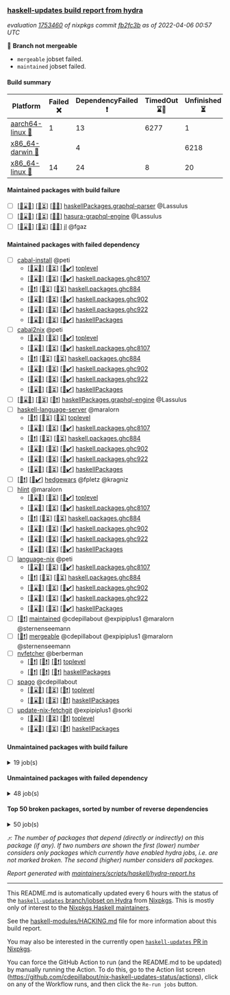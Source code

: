 ### [haskell-updates build report from hydra](https://hydra.nixos.org/jobset/nixpkgs/haskell-updates)
*evaluation [1753460](https://hydra.nixos.org/eval/1753460) of nixpkgs commit [fb2fc3b](https://github.com/NixOS/nixpkgs/commits/fb2fc3b4a4fc71d53e89c661428ca59abce1706c) as of 2022-04-06 00:57 UTC*

:red_circle: **Branch not mergeable**
  * `mergeable` jobset failed.
  * `maintained` jobset failed.

#### Build summary

 | Platform | Failed :x: | DependencyFailed :heavy_exclamation_mark: | TimedOut :hourglass::no_entry_sign: | Unfinished :hourglass_flowing_sand: | Success :heavy_check_mark: | 
 | --- | --- | --- | --- | --- | --- | 
 | [aarch64-linux :iphone:](https://hydra.nixos.org/eval/1753460?filter=.aarch64-linux) | 1 | 13 | 6277 | 1 | 10 | 
 | [x86_64-darwin :apple:](https://hydra.nixos.org/eval/1753460?filter=.x86_64-darwin) |  | 4 |  | 6218 | 5 | 
 | [x86_64-linux :penguin:](https://hydra.nixos.org/eval/1753460?filter=.x86_64-linux) | 14 | 24 | 8 | 20 | 6271 | 
#### Maintained packages with build failure
- [ ] [[:iphone::hourglass::no_entry_sign:]](https://hydra.nixos.org/build/172195772) [[:apple::hourglass_flowing_sand:]](https://hydra.nixos.org/build/172205505) [[:penguin::x:]](https://hydra.nixos.org/build/172201148) [haskellPackages.graphql-parser](https://hydra.nixos.org/eval/1753460?filter=haskellPackages.graphql-parser) @Lassulus
- [ ] [[:iphone::hourglass::no_entry_sign:]](https://hydra.nixos.org/build/172202024) [[:apple::hourglass_flowing_sand:]](https://hydra.nixos.org/build/172196887) [[:penguin::x:]](https://hydra.nixos.org/build/172192815) [hasura-graphql-engine](https://hydra.nixos.org/eval/1753460?filter=hasura-graphql-engine) @Lassulus
- [ ] [[:iphone::hourglass::no_entry_sign:]](https://hydra.nixos.org/build/172203648) [[:apple::hourglass_flowing_sand:]](https://hydra.nixos.org/build/172209706) [[:penguin::x:]](https://hydra.nixos.org/build/172210387) [jl](https://hydra.nixos.org/eval/1753460?filter=jl) @fgaz
#### Maintained packages with failed dependency
- [ ] [cabal-install](https://hydra.nixos.org/eval/1753460?filter=cabal-install) @peti
  - [[:iphone::hourglass::no_entry_sign:]](https://hydra.nixos.org/build/172207192) [[:apple::hourglass_flowing_sand:]](https://hydra.nixos.org/build/172201768) [[:penguin::heavy_check_mark:]](https://hydra.nixos.org/build/172191914) [toplevel](https://hydra.nixos.org/eval/1753460?filter=cabal-install)
  - [[:iphone::hourglass::no_entry_sign:]](https://hydra.nixos.org/build/172199527) [[:apple::hourglass_flowing_sand:]](https://hydra.nixos.org/build/172207214) [[:penguin::heavy_check_mark:]](https://hydra.nixos.org/build/172198241) [haskell.packages.ghc8107](https://hydra.nixos.org/eval/1753460?filter=haskell.packages.ghc8107.cabal-install)
  - [[:iphone::heavy_exclamation_mark:]](https://hydra.nixos.org/build/172206315) [[:apple::hourglass_flowing_sand:]](https://hydra.nixos.org/build/172208397) [[:penguin::hourglass_flowing_sand:]](https://hydra.nixos.org/build/172201460) [haskell.packages.ghc884](https://hydra.nixos.org/eval/1753460?filter=haskell.packages.ghc884.cabal-install)
  - [[:iphone::hourglass::no_entry_sign:]](https://hydra.nixos.org/build/172198669) [[:apple::hourglass_flowing_sand:]](https://hydra.nixos.org/build/172202505) [[:penguin::heavy_check_mark:]](https://hydra.nixos.org/build/172204847) [haskell.packages.ghc902](https://hydra.nixos.org/eval/1753460?filter=haskell.packages.ghc902.cabal-install)
  - [[:iphone::hourglass::no_entry_sign:]](https://hydra.nixos.org/build/172210741) [[:apple::hourglass_flowing_sand:]](https://hydra.nixos.org/build/172194776) [[:penguin::heavy_check_mark:]](https://hydra.nixos.org/build/172204041) [haskell.packages.ghc922](https://hydra.nixos.org/eval/1753460?filter=haskell.packages.ghc922.cabal-install)
  - [[:iphone::hourglass::no_entry_sign:]](https://hydra.nixos.org/build/172209385) [[:apple::hourglass_flowing_sand:]](https://hydra.nixos.org/build/172201289) [[:penguin::heavy_check_mark:]](https://hydra.nixos.org/build/172204561) [haskellPackages](https://hydra.nixos.org/eval/1753460?filter=haskellPackages.cabal-install)
- [ ] [cabal2nix](https://hydra.nixos.org/eval/1753460?filter=cabal2nix) @peti
  - [[:iphone::hourglass::no_entry_sign:]](https://hydra.nixos.org/build/172196464) [[:apple::hourglass_flowing_sand:]](https://hydra.nixos.org/build/172209784) [[:penguin::heavy_check_mark:]](https://hydra.nixos.org/build/172206760) [toplevel](https://hydra.nixos.org/eval/1753460?filter=cabal2nix)
  - [[:iphone::hourglass::no_entry_sign:]](https://hydra.nixos.org/build/172208790) [[:apple::hourglass_flowing_sand:]](https://hydra.nixos.org/build/172193536) [[:penguin::heavy_check_mark:]](https://hydra.nixos.org/build/172208370) [haskell.packages.ghc8107](https://hydra.nixos.org/eval/1753460?filter=haskell.packages.ghc8107.cabal2nix)
  - [[:iphone::heavy_exclamation_mark:]](https://hydra.nixos.org/build/172195323) [[:apple::hourglass_flowing_sand:]](https://hydra.nixos.org/build/172210599) [[:penguin::hourglass_flowing_sand:]](https://hydra.nixos.org/build/172205347) [haskell.packages.ghc884](https://hydra.nixos.org/eval/1753460?filter=haskell.packages.ghc884.cabal2nix)
  - [[:iphone::hourglass::no_entry_sign:]](https://hydra.nixos.org/build/172192256) [[:apple::hourglass_flowing_sand:]](https://hydra.nixos.org/build/172203512) [[:penguin::heavy_check_mark:]](https://hydra.nixos.org/build/172200019) [haskell.packages.ghc902](https://hydra.nixos.org/eval/1753460?filter=haskell.packages.ghc902.cabal2nix)
  - [[:iphone::hourglass::no_entry_sign:]](https://hydra.nixos.org/build/172210469) [[:apple::hourglass_flowing_sand:]](https://hydra.nixos.org/build/172199009) [[:penguin::heavy_check_mark:]](https://hydra.nixos.org/build/172208268) [haskell.packages.ghc922](https://hydra.nixos.org/eval/1753460?filter=haskell.packages.ghc922.cabal2nix)
  - [[:iphone::hourglass::no_entry_sign:]](https://hydra.nixos.org/build/172209376) [[:apple::hourglass_flowing_sand:]](https://hydra.nixos.org/build/172206351) [[:penguin::heavy_check_mark:]](https://hydra.nixos.org/build/172207995) [haskellPackages](https://hydra.nixos.org/eval/1753460?filter=haskellPackages.cabal2nix)
- [ ] [[:iphone::hourglass::no_entry_sign:]](https://hydra.nixos.org/build/172194133) [[:apple::hourglass_flowing_sand:]](https://hydra.nixos.org/build/172196047) [[:penguin::heavy_exclamation_mark:]](https://hydra.nixos.org/build/172210126) [haskellPackages.graphql-engine](https://hydra.nixos.org/eval/1753460?filter=haskellPackages.graphql-engine) @Lassulus
- [ ] [haskell-language-server](https://hydra.nixos.org/eval/1753460?filter=haskell-language-server) @maralorn
  - [[:iphone::heavy_exclamation_mark:]](https://hydra.nixos.org/build/172194040) [[:apple::hourglass_flowing_sand:]](https://hydra.nixos.org/build/172199266) [[:penguin::hourglass_flowing_sand:]](https://hydra.nixos.org/build/172198169) [toplevel](https://hydra.nixos.org/eval/1753460?filter=haskell-language-server)
  - [[:iphone::hourglass::no_entry_sign:]](https://hydra.nixos.org/build/172193988) [[:apple::hourglass_flowing_sand:]](https://hydra.nixos.org/build/172198159) [[:penguin::heavy_check_mark:]](https://hydra.nixos.org/build/172202343) [haskell.packages.ghc8107](https://hydra.nixos.org/eval/1753460?filter=haskell.packages.ghc8107.haskell-language-server)
  - [[:iphone::heavy_exclamation_mark:]](https://hydra.nixos.org/build/172200579) [[:apple::hourglass_flowing_sand:]](https://hydra.nixos.org/build/172201437) [[:penguin::hourglass_flowing_sand:]](https://hydra.nixos.org/build/172192774) [haskell.packages.ghc884](https://hydra.nixos.org/eval/1753460?filter=haskell.packages.ghc884.haskell-language-server)
  - [[:iphone::hourglass::no_entry_sign:]](https://hydra.nixos.org/build/172206617) [[:apple::hourglass_flowing_sand:]](https://hydra.nixos.org/build/172199662) [[:penguin::heavy_check_mark:]](https://hydra.nixos.org/build/172207742) [haskell.packages.ghc902](https://hydra.nixos.org/eval/1753460?filter=haskell.packages.ghc902.haskell-language-server)
  - [[:iphone::hourglass::no_entry_sign:]](https://hydra.nixos.org/build/172202544) [[:apple::hourglass_flowing_sand:]](https://hydra.nixos.org/build/172196637) [[:penguin::heavy_check_mark:]](https://hydra.nixos.org/build/172196382) [haskell.packages.ghc922](https://hydra.nixos.org/eval/1753460?filter=haskell.packages.ghc922.haskell-language-server)
  - [[:iphone::hourglass::no_entry_sign:]](https://hydra.nixos.org/build/172194512) [[:apple::hourglass_flowing_sand:]](https://hydra.nixos.org/build/172202593) [[:penguin::heavy_check_mark:]](https://hydra.nixos.org/build/172200575) [haskellPackages](https://hydra.nixos.org/eval/1753460?filter=haskellPackages.haskell-language-server)
- [ ] [[:iphone::heavy_exclamation_mark:]](https://hydra.nixos.org/build/172193277) [[:penguin::heavy_check_mark:]](https://hydra.nixos.org/build/172192102) [hedgewars](https://hydra.nixos.org/eval/1753460?filter=hedgewars) @fpletz @kragniz
- [ ] [hlint](https://hydra.nixos.org/eval/1753460?filter=hlint) @maralorn
  - [[:iphone::hourglass::no_entry_sign:]](https://hydra.nixos.org/build/172195921) [[:apple::hourglass_flowing_sand:]](https://hydra.nixos.org/build/172199979) [[:penguin::heavy_check_mark:]](https://hydra.nixos.org/build/172203019) [toplevel](https://hydra.nixos.org/eval/1753460?filter=hlint)
  - [[:iphone::hourglass::no_entry_sign:]](https://hydra.nixos.org/build/172203678) [[:apple::hourglass_flowing_sand:]](https://hydra.nixos.org/build/172198513) [[:penguin::heavy_check_mark:]](https://hydra.nixos.org/build/172207023) [haskell.packages.ghc8107](https://hydra.nixos.org/eval/1753460?filter=haskell.packages.ghc8107.hlint)
  - [[:iphone::heavy_exclamation_mark:]](https://hydra.nixos.org/build/172195500) [[:apple::hourglass_flowing_sand:]](https://hydra.nixos.org/build/172206369) [[:penguin::hourglass_flowing_sand:]](https://hydra.nixos.org/build/172192555) [haskell.packages.ghc884](https://hydra.nixos.org/eval/1753460?filter=haskell.packages.ghc884.hlint)
  - [[:iphone::hourglass::no_entry_sign:]](https://hydra.nixos.org/build/172199832) [[:apple::hourglass_flowing_sand:]](https://hydra.nixos.org/build/172193612) [[:penguin::heavy_check_mark:]](https://hydra.nixos.org/build/172209171) [haskell.packages.ghc902](https://hydra.nixos.org/eval/1753460?filter=haskell.packages.ghc902.hlint)
  - [[:iphone::hourglass::no_entry_sign:]](https://hydra.nixos.org/build/172206571) [[:apple::hourglass_flowing_sand:]](https://hydra.nixos.org/build/172204722) [[:penguin::heavy_check_mark:]](https://hydra.nixos.org/build/172191785) [haskell.packages.ghc922](https://hydra.nixos.org/eval/1753460?filter=haskell.packages.ghc922.hlint)
  - [[:iphone::hourglass::no_entry_sign:]](https://hydra.nixos.org/build/172201640) [[:apple::hourglass_flowing_sand:]](https://hydra.nixos.org/build/172201652) [[:penguin::heavy_check_mark:]](https://hydra.nixos.org/build/172202313) [haskellPackages](https://hydra.nixos.org/eval/1753460?filter=haskellPackages.hlint)
- [ ] [language-nix](https://hydra.nixos.org/eval/1753460?filter=language-nix) @peti
  - [[:iphone::hourglass::no_entry_sign:]](https://hydra.nixos.org/build/172209066) [[:apple::hourglass_flowing_sand:]](https://hydra.nixos.org/build/172200626) [[:penguin::heavy_check_mark:]](https://hydra.nixos.org/build/172207232) [haskell.packages.ghc8107](https://hydra.nixos.org/eval/1753460?filter=haskell.packages.ghc8107.language-nix)
  - [[:iphone::heavy_exclamation_mark:]](https://hydra.nixos.org/build/172209013) [[:apple::hourglass_flowing_sand:]](https://hydra.nixos.org/build/172197257) [[:penguin::hourglass_flowing_sand:]](https://hydra.nixos.org/build/172201360) [haskell.packages.ghc884](https://hydra.nixos.org/eval/1753460?filter=haskell.packages.ghc884.language-nix)
  - [[:iphone::hourglass::no_entry_sign:]](https://hydra.nixos.org/build/172196969) [[:apple::hourglass_flowing_sand:]](https://hydra.nixos.org/build/172207985) [[:penguin::heavy_check_mark:]](https://hydra.nixos.org/build/172201693) [haskell.packages.ghc902](https://hydra.nixos.org/eval/1753460?filter=haskell.packages.ghc902.language-nix)
  - [[:iphone::hourglass::no_entry_sign:]](https://hydra.nixos.org/build/172204619) [[:apple::hourglass_flowing_sand:]](https://hydra.nixos.org/build/172191740) [[:penguin::heavy_check_mark:]](https://hydra.nixos.org/build/172196568) [haskell.packages.ghc922](https://hydra.nixos.org/eval/1753460?filter=haskell.packages.ghc922.language-nix)
  - [[:iphone::hourglass::no_entry_sign:]](https://hydra.nixos.org/build/172193869) [[:apple::hourglass_flowing_sand:]](https://hydra.nixos.org/build/172191666) [[:penguin::heavy_check_mark:]](https://hydra.nixos.org/build/172200158) [haskellPackages](https://hydra.nixos.org/eval/1753460?filter=haskellPackages.language-nix)
- [ ] [[:penguin::heavy_exclamation_mark:]](https://hydra.nixos.org/build/172209024) [maintained](https://hydra.nixos.org/eval/1753460?filter=maintained) @cdepillabout @expipiplus1 @maralorn @sternenseemann
- [ ] [[:penguin::heavy_exclamation_mark:]](https://hydra.nixos.org/build/172194769) [mergeable](https://hydra.nixos.org/eval/1753460?filter=mergeable) @cdepillabout @expipiplus1 @maralorn @sternenseemann
- [ ] [nvfetcher](https://hydra.nixos.org/eval/1753460?filter=nvfetcher) @berberman
  - [[:iphone::heavy_exclamation_mark:]](https://hydra.nixos.org/build/172192405) [[:apple::heavy_exclamation_mark:]](https://hydra.nixos.org/build/172202860) [[:penguin::heavy_exclamation_mark:]](https://hydra.nixos.org/build/172204701) [toplevel](https://hydra.nixos.org/eval/1753460?filter=nvfetcher)
  - [[:iphone::heavy_exclamation_mark:]](https://hydra.nixos.org/build/172205600) [[:apple::heavy_exclamation_mark:]](https://hydra.nixos.org/build/172199711) [[:penguin::heavy_exclamation_mark:]](https://hydra.nixos.org/build/172192321) [haskellPackages](https://hydra.nixos.org/eval/1753460?filter=haskellPackages.nvfetcher)
- [ ] [spago](https://hydra.nixos.org/eval/1753460?filter=spago) @cdepillabout
  - [[:iphone::hourglass::no_entry_sign:]](https://hydra.nixos.org/build/172193778) [[:apple::hourglass_flowing_sand:]](https://hydra.nixos.org/build/172207013) [[:penguin::heavy_exclamation_mark:]](https://hydra.nixos.org/build/172210141) [toplevel](https://hydra.nixos.org/eval/1753460?filter=spago)
  - [[:iphone::hourglass::no_entry_sign:]](https://hydra.nixos.org/build/172209414) [[:apple::hourglass_flowing_sand:]](https://hydra.nixos.org/build/172200034) [[:penguin::heavy_exclamation_mark:]](https://hydra.nixos.org/build/172203438) [haskellPackages](https://hydra.nixos.org/eval/1753460?filter=haskellPackages.spago)
- [ ] [update-nix-fetchgit](https://hydra.nixos.org/eval/1753460?filter=update-nix-fetchgit) @expipiplus1 @sorki
  - [[:iphone::hourglass::no_entry_sign:]](https://hydra.nixos.org/build/172202600) [[:apple::hourglass_flowing_sand:]](https://hydra.nixos.org/build/172192084) [[:penguin::heavy_exclamation_mark:]](https://hydra.nixos.org/build/172194024) [toplevel](https://hydra.nixos.org/eval/1753460?filter=update-nix-fetchgit)
  - [[:iphone::hourglass::no_entry_sign:]](https://hydra.nixos.org/build/172206433) [[:apple::hourglass_flowing_sand:]](https://hydra.nixos.org/build/172204483) [[:penguin::heavy_exclamation_mark:]](https://hydra.nixos.org/build/172202522) [haskellPackages](https://hydra.nixos.org/eval/1753460?filter=haskellPackages.update-nix-fetchgit)
#### Unmaintained packages with build failure
<details><summary>19 job(s) </summary>

- [ ] [QuickCheck](https://hydra.nixos.org/eval/1753460?filter=QuickCheck)  :arrow_heading_up: 1236 | 4755
  - [[:iphone::hourglass::no_entry_sign:]](https://hydra.nixos.org/build/172199859) [[:apple::hourglass_flowing_sand:]](https://hydra.nixos.org/build/172196704) [[:penguin::heavy_check_mark:]](https://hydra.nixos.org/build/172203733) [haskellPackages](https://hydra.nixos.org/eval/1753460?filter=haskellPackages.QuickCheck)
  -   [[:penguin::x:]](https://hydra.nixos.org/build/172193114) [pkgsStatic.haskell.packages.integer-simple.ghc8107](https://hydra.nixos.org/eval/1753460?filter=pkgsStatic.haskell.packages.integer-simple.ghc8107.QuickCheck)
  -   [[:penguin::heavy_check_mark:]](https://hydra.nixos.org/build/172202231) [pkgsStatic.haskell.packages.native-bignum.ghc902](https://hydra.nixos.org/eval/1753460?filter=pkgsStatic.haskell.packages.native-bignum.ghc902.QuickCheck)
- [ ] [ghc-api-compat](https://hydra.nixos.org/eval/1753460?filter=ghc-api-compat)  :arrow_heading_up: 25 | 26
  - [[:iphone::hourglass::no_entry_sign:]](https://hydra.nixos.org/build/172196095) [[:apple::hourglass_flowing_sand:]](https://hydra.nixos.org/build/172203768) [[:penguin::heavy_check_mark:]](https://hydra.nixos.org/build/172196054) [haskell.packages.ghc8107](https://hydra.nixos.org/eval/1753460?filter=haskell.packages.ghc8107.ghc-api-compat)
  - [[:iphone::x:]](https://hydra.nixos.org/build/172194880) [[:apple::hourglass_flowing_sand:]](https://hydra.nixos.org/build/172193900) [[:penguin::hourglass_flowing_sand:]](https://hydra.nixos.org/build/172194556) [haskell.packages.ghc884](https://hydra.nixos.org/eval/1753460?filter=haskell.packages.ghc884.ghc-api-compat)
  - [[:iphone::hourglass::no_entry_sign:]](https://hydra.nixos.org/build/172206707) [[:apple::hourglass_flowing_sand:]](https://hydra.nixos.org/build/172201111) [[:penguin::heavy_check_mark:]](https://hydra.nixos.org/build/172201721) [haskell.packages.ghc902](https://hydra.nixos.org/eval/1753460?filter=haskell.packages.ghc902.ghc-api-compat)
  - [[:iphone::hourglass::no_entry_sign:]](https://hydra.nixos.org/build/172202417) [[:apple::hourglass_flowing_sand:]](https://hydra.nixos.org/build/172204946) [[:penguin::heavy_check_mark:]](https://hydra.nixos.org/build/172207386) [haskellPackages](https://hydra.nixos.org/eval/1753460?filter=haskellPackages.ghc-api-compat)
- [ ] [[:iphone::hourglass::no_entry_sign:]](https://hydra.nixos.org/build/172198321) [[:apple::hourglass_flowing_sand:]](https://hydra.nixos.org/build/172195157) [[:penguin::x:]](https://hydra.nixos.org/build/172202034) [haskellPackages.cryptostore](https://hydra.nixos.org/eval/1753460?filter=haskellPackages.cryptostore)  :arrow_heading_up: 4 | 31
- [ ] [[:iphone::hourglass::no_entry_sign:]](https://hydra.nixos.org/build/172202329) [[:apple::hourglass_flowing_sand:]](https://hydra.nixos.org/build/172206837) [[:penguin::x:]](https://hydra.nixos.org/build/172195207) [haskellPackages.bower-json](https://hydra.nixos.org/eval/1753460?filter=haskellPackages.bower-json)  :arrow_heading_up: 1 | 10
- [ ] [[:iphone::hourglass::no_entry_sign:]](https://hydra.nixos.org/build/172201557) [[:apple::hourglass_flowing_sand:]](https://hydra.nixos.org/build/172197617) [[:penguin::x:]](https://hydra.nixos.org/build/172199932) [haskellPackages.kazura-queue](https://hydra.nixos.org/eval/1753460?filter=haskellPackages.kazura-queue)  :arrow_heading_up: 1 | 1
- [ ] [[:iphone::hourglass::no_entry_sign:]](https://hydra.nixos.org/build/172191977) [[:apple::hourglass_flowing_sand:]](https://hydra.nixos.org/build/172200217) [[:penguin::x:]](https://hydra.nixos.org/build/172203277) [haskellPackages.simple-vec3](https://hydra.nixos.org/eval/1753460?filter=haskellPackages.simple-vec3)  :arrow_heading_up: 0 | 1
- [ ] [[:iphone::hourglass::no_entry_sign:]](https://hydra.nixos.org/build/172198476) [[:apple::hourglass_flowing_sand:]](https://hydra.nixos.org/build/172200156) [[:penguin::x:]](https://hydra.nixos.org/build/172200567) [haskellPackages.fast-tags](https://hydra.nixos.org/eval/1753460?filter=haskellPackages.fast-tags) 
- [ ] [[:iphone::hourglass::no_entry_sign:]](https://hydra.nixos.org/build/172200339) [[:apple::hourglass_flowing_sand:]](https://hydra.nixos.org/build/172201875) [[:penguin::x:]](https://hydra.nixos.org/build/172206065) [haskellPackages.hyper-haskell-server](https://hydra.nixos.org/eval/1753460?filter=haskellPackages.hyper-haskell-server) 
- [ ] [[:iphone::hourglass::no_entry_sign:]](https://hydra.nixos.org/build/172200483) [[:apple::hourglass_flowing_sand:]](https://hydra.nixos.org/build/172205997) [[:penguin::x:]](https://hydra.nixos.org/build/172209507) [haskellPackages.powerqueue-levelmem](https://hydra.nixos.org/eval/1753460?filter=haskellPackages.powerqueue-levelmem) 
- [ ] [[:iphone::hourglass::no_entry_sign:]](https://hydra.nixos.org/build/172203084) [[:apple::hourglass_flowing_sand:]](https://hydra.nixos.org/build/172207047) [[:penguin::x:]](https://hydra.nixos.org/build/172196854) [haskellPackages.procex](https://hydra.nixos.org/eval/1753460?filter=haskellPackages.procex) 
- [ ] [[:iphone::hourglass::no_entry_sign:]](https://hydra.nixos.org/build/172200800) [[:apple::hourglass_flowing_sand:]](https://hydra.nixos.org/build/172206819) [[:penguin::x:]](https://hydra.nixos.org/build/172201774) [haskellPackages.socketson](https://hydra.nixos.org/eval/1753460?filter=haskellPackages.socketson) 
- [ ] [[:iphone::hourglass::no_entry_sign:]](https://hydra.nixos.org/build/172196733) [[:apple::hourglass_flowing_sand:]](https://hydra.nixos.org/build/172209461) [[:penguin::x:]](https://hydra.nixos.org/build/172210018) [haskellPackages.tripLL](https://hydra.nixos.org/eval/1753460?filter=haskellPackages.tripLL) 
</details>

#### Unmaintained packages with failed dependency
<details><summary>48 job(s) </summary>

- [ ] [ghc-lib-parser-ex](https://hydra.nixos.org/eval/1753460?filter=ghc-lib-parser-ex)  :arrow_heading_up: 21 | 35
  - [[:iphone::hourglass::no_entry_sign:]](https://hydra.nixos.org/build/172208499) [[:apple::hourglass_flowing_sand:]](https://hydra.nixos.org/build/172210483) [[:penguin::heavy_check_mark:]](https://hydra.nixos.org/build/172194443) [haskell.packages.ghc8107](https://hydra.nixos.org/eval/1753460?filter=haskell.packages.ghc8107.ghc-lib-parser-ex)
  - [[:iphone::heavy_exclamation_mark:]](https://hydra.nixos.org/build/172205112) [[:apple::hourglass_flowing_sand:]](https://hydra.nixos.org/build/172198604) [[:penguin::hourglass_flowing_sand:]](https://hydra.nixos.org/build/172193914) [haskell.packages.ghc884](https://hydra.nixos.org/eval/1753460?filter=haskell.packages.ghc884.ghc-lib-parser-ex)
  - [[:iphone::hourglass::no_entry_sign:]](https://hydra.nixos.org/build/172194695) [[:apple::hourglass_flowing_sand:]](https://hydra.nixos.org/build/172204026) [[:penguin::heavy_check_mark:]](https://hydra.nixos.org/build/172201230) [haskell.packages.ghc902](https://hydra.nixos.org/eval/1753460?filter=haskell.packages.ghc902.ghc-lib-parser-ex)
  - [[:iphone::hourglass::no_entry_sign:]](https://hydra.nixos.org/build/172209894) [[:apple::hourglass_flowing_sand:]](https://hydra.nixos.org/build/172207682) [[:penguin::heavy_check_mark:]](https://hydra.nixos.org/build/172200006) [haskellPackages](https://hydra.nixos.org/eval/1753460?filter=haskellPackages.ghc-lib-parser-ex)
- [ ] [ghc-lib-parser](https://hydra.nixos.org/eval/1753460?filter=ghc-lib-parser)  :arrow_heading_up: 9 | 26
  - [[:iphone::hourglass::no_entry_sign:]](https://hydra.nixos.org/build/172199976) [[:apple::hourglass_flowing_sand:]](https://hydra.nixos.org/build/172208336) [[:penguin::heavy_check_mark:]](https://hydra.nixos.org/build/172203493) [haskell.packages.ghc8107](https://hydra.nixos.org/eval/1753460?filter=haskell.packages.ghc8107.ghc-lib-parser)
  - [[:iphone::heavy_exclamation_mark:]](https://hydra.nixos.org/build/172205983) [[:apple::hourglass_flowing_sand:]](https://hydra.nixos.org/build/172193232) [[:penguin::hourglass_flowing_sand:]](https://hydra.nixos.org/build/172210475) [haskell.packages.ghc884](https://hydra.nixos.org/eval/1753460?filter=haskell.packages.ghc884.ghc-lib-parser)
  - [[:iphone::hourglass::no_entry_sign:]](https://hydra.nixos.org/build/172197163) [[:apple::hourglass_flowing_sand:]](https://hydra.nixos.org/build/172199688) [[:penguin::heavy_check_mark:]](https://hydra.nixos.org/build/172202256) [haskell.packages.ghc902](https://hydra.nixos.org/eval/1753460?filter=haskell.packages.ghc902.ghc-lib-parser)
  - [[:iphone::hourglass::no_entry_sign:]](https://hydra.nixos.org/build/172206023) [[:apple::hourglass_flowing_sand:]](https://hydra.nixos.org/build/172198112) [[:penguin::heavy_check_mark:]](https://hydra.nixos.org/build/172203023) [haskellPackages](https://hydra.nixos.org/eval/1753460?filter=haskellPackages.ghc-lib-parser)
- [ ] [[:iphone::hourglass::no_entry_sign:]](https://hydra.nixos.org/build/172203138) [[:apple::hourglass_flowing_sand:]](https://hydra.nixos.org/build/172208465) [[:penguin::heavy_exclamation_mark:]](https://hydra.nixos.org/build/172200980) [haskellPackages.jwt](https://hydra.nixos.org/eval/1753460?filter=haskellPackages.jwt)  :arrow_heading_up: 3 | 28
- [ ] [hoogle](https://hydra.nixos.org/eval/1753460?filter=hoogle)  :arrow_heading_up: 1 | 2
  - [[:iphone::hourglass::no_entry_sign:]](https://hydra.nixos.org/build/172207545) [[:apple::hourglass_flowing_sand:]](https://hydra.nixos.org/build/172209279) [[:penguin::heavy_check_mark:]](https://hydra.nixos.org/build/172206423) [haskell.packages.ghc8107](https://hydra.nixos.org/eval/1753460?filter=haskell.packages.ghc8107.hoogle)
  - [[:iphone::heavy_exclamation_mark:]](https://hydra.nixos.org/build/172192224) [[:apple::hourglass_flowing_sand:]](https://hydra.nixos.org/build/172204418) [[:penguin::hourglass_flowing_sand:]](https://hydra.nixos.org/build/172202398) [haskell.packages.ghc884](https://hydra.nixos.org/eval/1753460?filter=haskell.packages.ghc884.hoogle)
  - [[:iphone::hourglass::no_entry_sign:]](https://hydra.nixos.org/build/172205026) [[:apple::hourglass_flowing_sand:]](https://hydra.nixos.org/build/172204815) [[:penguin::heavy_check_mark:]](https://hydra.nixos.org/build/172210036) [haskell.packages.ghc902](https://hydra.nixos.org/eval/1753460?filter=haskell.packages.ghc902.hoogle)
  - [[:iphone::hourglass::no_entry_sign:]](https://hydra.nixos.org/build/172202995) [[:apple::hourglass_flowing_sand:]](https://hydra.nixos.org/build/172197271) [[:penguin::heavy_check_mark:]](https://hydra.nixos.org/build/172205745) [haskell.packages.ghc922](https://hydra.nixos.org/eval/1753460?filter=haskell.packages.ghc922.hoogle)
  - [[:iphone::hourglass::no_entry_sign:]](https://hydra.nixos.org/build/172195689) [[:apple::hourglass_flowing_sand:]](https://hydra.nixos.org/build/172205132) [[:penguin::heavy_check_mark:]](https://hydra.nixos.org/build/172193384) [haskellPackages](https://hydra.nixos.org/eval/1753460?filter=haskellPackages.hoogle)
- [ ] [[:iphone::hourglass::no_entry_sign:]](https://hydra.nixos.org/build/172205345) [[:apple::hourglass_flowing_sand:]](https://hydra.nixos.org/build/172194031) [[:penguin::heavy_exclamation_mark:]](https://hydra.nixos.org/build/172203195) [haskellPackages.github-rest](https://hydra.nixos.org/eval/1753460?filter=haskellPackages.github-rest)  :arrow_heading_up: 1 | 1
- [ ] [[:iphone::hourglass::no_entry_sign:]](https://hydra.nixos.org/build/172205215) [[:penguin::heavy_exclamation_mark:]](https://hydra.nixos.org/build/172202989) [haskellPackages.hbro](https://hydra.nixos.org/eval/1753460?filter=haskellPackages.hbro)  :arrow_heading_up: 1 | 1
- [ ] [[:iphone::hourglass::no_entry_sign:]](https://hydra.nixos.org/build/172196010) [[:apple::heavy_exclamation_mark:]](https://hydra.nixos.org/build/172191801) [[:penguin::heavy_check_mark:]](https://hydra.nixos.org/build/172208523) [haskellPackages.libvirt-hs](https://hydra.nixos.org/eval/1753460?filter=haskellPackages.libvirt-hs)  :arrow_heading_up: 0 | 1
- [ ] [[:iphone::hourglass::no_entry_sign:]](https://hydra.nixos.org/build/172192488) [[:apple::heavy_exclamation_mark:]](https://hydra.nixos.org/build/172202065) [[:penguin::heavy_check_mark:]](https://hydra.nixos.org/build/172201950) [haskellPackages.qtah-cpp-qt5](https://hydra.nixos.org/eval/1753460?filter=haskellPackages.qtah-cpp-qt5)  :arrow_heading_up: 0 | 1
- [ ] [[:iphone::hourglass::no_entry_sign:]](https://hydra.nixos.org/build/172192504) [[:apple::hourglass_flowing_sand:]](https://hydra.nixos.org/build/172205423) [[:penguin::heavy_exclamation_mark:]](https://hydra.nixos.org/build/172196108) [haskellPackages.GuiHaskell](https://hydra.nixos.org/eval/1753460?filter=haskellPackages.GuiHaskell) 
- [ ] [[:iphone::heavy_exclamation_mark:]](https://hydra.nixos.org/build/172207026) [[:penguin::heavy_exclamation_mark:]](https://hydra.nixos.org/build/172195701) [haskellPackages.HDRUtils](https://hydra.nixos.org/eval/1753460?filter=haskellPackages.HDRUtils) 
- [ ] [[:iphone::hourglass::no_entry_sign:]](https://hydra.nixos.org/build/172198463) [[:apple::hourglass_flowing_sand:]](https://hydra.nixos.org/build/172192974) [[:penguin::heavy_exclamation_mark:]](https://hydra.nixos.org/build/172199175) [haskellPackages.HPlot](https://hydra.nixos.org/eval/1753460?filter=haskellPackages.HPlot) 
- [ ] [[:iphone::hourglass::no_entry_sign:]](https://hydra.nixos.org/build/172194796) [[:apple::hourglass_flowing_sand:]](https://hydra.nixos.org/build/172194934) [[:penguin::heavy_exclamation_mark:]](https://hydra.nixos.org/build/172194081) [haskellPackages.bluetile](https://hydra.nixos.org/eval/1753460?filter=haskellPackages.bluetile) 
- [ ] [cabal2nix-unstable](https://hydra.nixos.org/eval/1753460?filter=cabal2nix-unstable) 
  - [[:iphone::hourglass::no_entry_sign:]](https://hydra.nixos.org/build/172197416) [[:apple::hourglass_flowing_sand:]](https://hydra.nixos.org/build/172204388) [[:penguin::heavy_check_mark:]](https://hydra.nixos.org/build/172206616) [haskell.packages.ghc8107](https://hydra.nixos.org/eval/1753460?filter=haskell.packages.ghc8107.cabal2nix-unstable)
  - [[:iphone::heavy_exclamation_mark:]](https://hydra.nixos.org/build/172204377) [[:apple::hourglass_flowing_sand:]](https://hydra.nixos.org/build/172200284) [[:penguin::hourglass_flowing_sand:]](https://hydra.nixos.org/build/172194954) [haskell.packages.ghc884](https://hydra.nixos.org/eval/1753460?filter=haskell.packages.ghc884.cabal2nix-unstable)
  - [[:iphone::hourglass::no_entry_sign:]](https://hydra.nixos.org/build/172191867) [[:apple::hourglass_flowing_sand:]](https://hydra.nixos.org/build/172193255) [[:penguin::heavy_check_mark:]](https://hydra.nixos.org/build/172202229) [haskell.packages.ghc902](https://hydra.nixos.org/eval/1753460?filter=haskell.packages.ghc902.cabal2nix-unstable)
  - [[:iphone::hourglass::no_entry_sign:]](https://hydra.nixos.org/build/172198361) [[:apple::hourglass_flowing_sand:]](https://hydra.nixos.org/build/172194401) [[:penguin::heavy_check_mark:]](https://hydra.nixos.org/build/172193411) [haskell.packages.ghc922](https://hydra.nixos.org/eval/1753460?filter=haskell.packages.ghc922.cabal2nix-unstable)
  - [[:iphone::hourglass::no_entry_sign:]](https://hydra.nixos.org/build/172210161) [[:apple::hourglass_flowing_sand:]](https://hydra.nixos.org/build/172197272) [[:penguin::heavy_check_mark:]](https://hydra.nixos.org/build/172202792) [haskellPackages](https://hydra.nixos.org/eval/1753460?filter=haskellPackages.cabal2nix-unstable)
- [ ] [ghc-lib](https://hydra.nixos.org/eval/1753460?filter=ghc-lib) 
  - [[:iphone::hourglass::no_entry_sign:]](https://hydra.nixos.org/build/172206286) [[:apple::hourglass_flowing_sand:]](https://hydra.nixos.org/build/172192561) [[:penguin::heavy_check_mark:]](https://hydra.nixos.org/build/172199022) [haskell.packages.ghc8107](https://hydra.nixos.org/eval/1753460?filter=haskell.packages.ghc8107.ghc-lib)
  - [[:iphone::heavy_exclamation_mark:]](https://hydra.nixos.org/build/172199439) [[:apple::hourglass_flowing_sand:]](https://hydra.nixos.org/build/172195476) [[:penguin::hourglass_flowing_sand:]](https://hydra.nixos.org/build/172197352) [haskell.packages.ghc884](https://hydra.nixos.org/eval/1753460?filter=haskell.packages.ghc884.ghc-lib)
  - [[:iphone::hourglass::no_entry_sign:]](https://hydra.nixos.org/build/172196806) [[:apple::hourglass_flowing_sand:]](https://hydra.nixos.org/build/172210782) [[:penguin::heavy_check_mark:]](https://hydra.nixos.org/build/172208214) [haskell.packages.ghc902](https://hydra.nixos.org/eval/1753460?filter=haskell.packages.ghc902.ghc-lib)
  - [[:iphone::hourglass::no_entry_sign:]](https://hydra.nixos.org/build/172204015) [[:apple::hourglass_flowing_sand:]](https://hydra.nixos.org/build/172195195) [[:penguin::heavy_check_mark:]](https://hydra.nixos.org/build/172205483) [haskellPackages](https://hydra.nixos.org/eval/1753460?filter=haskellPackages.ghc-lib)
- [ ] [[:iphone::hourglass::no_entry_sign:]](https://hydra.nixos.org/build/172198464) [[:apple::hourglass_flowing_sand:]](https://hydra.nixos.org/build/172194064) [[:penguin::heavy_exclamation_mark:]](https://hydra.nixos.org/build/172200311) [haskellPackages.gladexml-accessor](https://hydra.nixos.org/eval/1753460?filter=haskellPackages.gladexml-accessor) 
- [ ] [[:iphone::hourglass::no_entry_sign:]](https://hydra.nixos.org/build/172196549) [[:apple::hourglass_flowing_sand:]](https://hydra.nixos.org/build/172205473) [[:penguin::heavy_exclamation_mark:]](https://hydra.nixos.org/build/172208219) [haskellPackages.gmail-simple](https://hydra.nixos.org/eval/1753460?filter=haskellPackages.gmail-simple) 
- [ ] [[:iphone::hourglass::no_entry_sign:]](https://hydra.nixos.org/build/172203272) [[:apple::hourglass_flowing_sand:]](https://hydra.nixos.org/build/172206158) [[:penguin::heavy_exclamation_mark:]](https://hydra.nixos.org/build/172202255) [haskellPackages.gtk2hs-cast-glade](https://hydra.nixos.org/eval/1753460?filter=haskellPackages.gtk2hs-cast-glade) 
- [ ] [[:iphone::hourglass::no_entry_sign:]](https://hydra.nixos.org/build/172197334) [[:penguin::heavy_exclamation_mark:]](https://hydra.nixos.org/build/172192549) [haskellPackages.hbro-contrib](https://hydra.nixos.org/eval/1753460?filter=haskellPackages.hbro-contrib) 
- [ ] [[:iphone::hourglass::no_entry_sign:]](https://hydra.nixos.org/build/172192270) [[:apple::hourglass_flowing_sand:]](https://hydra.nixos.org/build/172195336) [[:penguin::heavy_exclamation_mark:]](https://hydra.nixos.org/build/172202137) [haskellPackages.hriemann](https://hydra.nixos.org/eval/1753460?filter=haskellPackages.hriemann) 
- [ ] [[:iphone::hourglass::no_entry_sign:]](https://hydra.nixos.org/build/172202796) [[:apple::hourglass_flowing_sand:]](https://hydra.nixos.org/build/172204498) [[:penguin::heavy_exclamation_mark:]](https://hydra.nixos.org/build/172204174) [haskellPackages.hstzaar](https://hydra.nixos.org/eval/1753460?filter=haskellPackages.hstzaar) 
- [ ] [[:penguin::heavy_exclamation_mark:]](https://hydra.nixos.org/build/172202900) [hyper-haskell-server-with-packages](https://hydra.nixos.org/eval/1753460?filter=hyper-haskell-server-with-packages) 
- [ ] [[:iphone::hourglass::no_entry_sign:]](https://hydra.nixos.org/build/172208621) [[:apple::hourglass_flowing_sand:]](https://hydra.nixos.org/build/172193926) [[:penguin::heavy_exclamation_mark:]](https://hydra.nixos.org/build/172195464) [haskellPackages.minesweeper](https://hydra.nixos.org/eval/1753460?filter=haskellPackages.minesweeper) 
- [ ] [[:iphone::hourglass::no_entry_sign:]](https://hydra.nixos.org/build/172191726) [[:apple::hourglass_flowing_sand:]](https://hydra.nixos.org/build/172193797) [[:penguin::heavy_exclamation_mark:]](https://hydra.nixos.org/build/172195946) [haskellPackages.nymphaea](https://hydra.nixos.org/eval/1753460?filter=haskellPackages.nymphaea) 
- [ ] [[:iphone::hourglass::no_entry_sign:]](https://hydra.nixos.org/build/172196928) [[:apple::hourglass_flowing_sand:]](https://hydra.nixos.org/build/172210596) [[:penguin::heavy_exclamation_mark:]](https://hydra.nixos.org/build/172210696) [haskellPackages.proplang](https://hydra.nixos.org/eval/1753460?filter=haskellPackages.proplang) 
- [ ] [[:iphone::hourglass::no_entry_sign:]](https://hydra.nixos.org/build/172201787) [[:apple::hourglass_flowing_sand:]](https://hydra.nixos.org/build/172206432) [[:penguin::heavy_exclamation_mark:]](https://hydra.nixos.org/build/172208392) [haskellPackages.showdown](https://hydra.nixos.org/eval/1753460?filter=haskellPackages.showdown) 
- [ ] [[:iphone::hourglass::no_entry_sign:]](https://hydra.nixos.org/build/172198368) [[:apple::heavy_exclamation_mark:]](https://hydra.nixos.org/build/172195657) [[:penguin::heavy_check_mark:]](https://hydra.nixos.org/build/172199622) [haskellPackages.zbar](https://hydra.nixos.org/eval/1753460?filter=haskellPackages.zbar) 
</details>

#### Top 50 broken packages, sorted by number of reverse dependencies
<details><summary>50 job(s) </summary>

[amazonka-core](https://packdeps.haskellers.com/reverse/amazonka-core) :arrow_heading_up: 186  
[gogol-core](https://packdeps.haskellers.com/reverse/gogol-core) :arrow_heading_up: 184  
[haskell98](https://packdeps.haskellers.com/reverse/haskell98) :arrow_heading_up: 153  
[enumerator](https://packdeps.haskellers.com/reverse/enumerator) :arrow_heading_up: 56  
[derive](https://packdeps.haskellers.com/reverse/derive) :arrow_heading_up: 48  
[amazonka](https://packdeps.haskellers.com/reverse/amazonka) :arrow_heading_up: 44  
[accelerate](https://packdeps.haskellers.com/reverse/accelerate) :arrow_heading_up: 42  
[parseargs](https://packdeps.haskellers.com/reverse/parseargs) :arrow_heading_up: 42  
[syb-with-class](https://packdeps.haskellers.com/reverse/syb-with-class) :arrow_heading_up: 42  
[MonadCatchIO-transformers](https://packdeps.haskellers.com/reverse/MonadCatchIO-transformers) :arrow_heading_up: 41  
[data-lens](https://packdeps.haskellers.com/reverse/data-lens) :arrow_heading_up: 33  
[rank1dynamic](https://packdeps.haskellers.com/reverse/rank1dynamic) :arrow_heading_up: 33  
[distributed-static](https://packdeps.haskellers.com/reverse/distributed-static) :arrow_heading_up: 31  
[language-ecmascript](https://packdeps.haskellers.com/reverse/language-ecmascript) :arrow_heading_up: 31  
[distributed-process](https://packdeps.haskellers.com/reverse/distributed-process) :arrow_heading_up: 30  
[autodocodec](https://packdeps.haskellers.com/reverse/autodocodec) :arrow_heading_up: 29  
[ip](https://packdeps.haskellers.com/reverse/ip) :arrow_heading_up: 29  
[iteratee](https://packdeps.haskellers.com/reverse/iteratee) :arrow_heading_up: 29  
[jmacro](https://packdeps.haskellers.com/reverse/jmacro) :arrow_heading_up: 29  
[text-format](https://packdeps.haskellers.com/reverse/text-format) :arrow_heading_up: 28  
[mmsyn3](https://packdeps.haskellers.com/reverse/mmsyn3) :arrow_heading_up: 27  
[crypto-numbers](https://packdeps.haskellers.com/reverse/crypto-numbers) :arrow_heading_up: 26  
[validity-aeson](https://packdeps.haskellers.com/reverse/validity-aeson) :arrow_heading_up: 26  
[either-unwrap](https://packdeps.haskellers.com/reverse/either-unwrap) :arrow_heading_up: 25  
[autodocodec-schema](https://packdeps.haskellers.com/reverse/autodocodec-schema) :arrow_heading_up: 24  
[web-routes-th](https://packdeps.haskellers.com/reverse/web-routes-th) :arrow_heading_up: 24  
[autodocodec-yaml](https://packdeps.haskellers.com/reverse/autodocodec-yaml) :arrow_heading_up: 23  
[crypto-pubkey](https://packdeps.haskellers.com/reverse/crypto-pubkey) :arrow_heading_up: 23  
[ixset-typed](https://packdeps.haskellers.com/reverse/ixset-typed) :arrow_heading_up: 23  
[haskelldb](https://packdeps.haskellers.com/reverse/haskelldb) :arrow_heading_up: 22  
[wxdirect](https://packdeps.haskellers.com/reverse/wxdirect) :arrow_heading_up: 22  
[amazonka-s3](https://packdeps.haskellers.com/reverse/amazonka-s3) :arrow_heading_up: 21  
[mmsyn2](https://packdeps.haskellers.com/reverse/mmsyn2) :arrow_heading_up: 21  
[subG](https://packdeps.haskellers.com/reverse/subG) :arrow_heading_up: 21  
[userid](https://packdeps.haskellers.com/reverse/userid) :arrow_heading_up: 21  
[wxc](https://packdeps.haskellers.com/reverse/wxc) :arrow_heading_up: 21  
[biocore](https://packdeps.haskellers.com/reverse/biocore) :arrow_heading_up: 20  
[sydtest](https://packdeps.haskellers.com/reverse/sydtest) :arrow_heading_up: 20  
[wxcore](https://packdeps.haskellers.com/reverse/wxcore) :arrow_heading_up: 20  
[attoparsec-enumerator](https://packdeps.haskellers.com/reverse/attoparsec-enumerator) :arrow_heading_up: 19  
[bytestring-show](https://packdeps.haskellers.com/reverse/bytestring-show) :arrow_heading_up: 19  
[fay](https://packdeps.haskellers.com/reverse/fay) :arrow_heading_up: 19  
[harp](https://packdeps.haskellers.com/reverse/harp) :arrow_heading_up: 19  
[hsx2hs](https://packdeps.haskellers.com/reverse/hsx2hs) :arrow_heading_up: 19  
[ixset](https://packdeps.haskellers.com/reverse/ixset) :arrow_heading_up: 19  
[wx](https://packdeps.haskellers.com/reverse/wx) :arrow_heading_up: 19  
[asn1-data](https://packdeps.haskellers.com/reverse/asn1-data) :arrow_heading_up: 18  
[dbus-core](https://packdeps.haskellers.com/reverse/dbus-core) :arrow_heading_up: 18  
[gtksourceview2](https://packdeps.haskellers.com/reverse/gtksourceview2) :arrow_heading_up: 18  
[ukrainian-phonetics-basic](https://packdeps.haskellers.com/reverse/ukrainian-phonetics-basic) :arrow_heading_up: 18  
</details>


*:arrow_heading_up:: The number of packages that depend (directly or indirectly) on this package (if any). If two numbers are shown the first (lower) number considers only packages which currently have enabled hydra jobs, i.e. are not marked broken. The second (higher) number considers all packages.*

*Report generated with [maintainers/scripts/haskell/hydra-report.hs](https://github.com/NixOS/nixpkgs/blob/haskell-updates/maintainers/scripts/haskell/hydra-report.sh)*


----------------------------------------------------------------------

This README.md is automatically updated every 6 hours with the status of the
[`haskell-updates` branch/jobset on Hydra](https://hydra.nixos.org/jobset/nixpkgs/haskell-updates)
from [Nixpkgs](https://github.com/NixOS/nixpkgs).  This is mostly only of
interest to the [Nixpkgs Haskell maintainers](https://github.com/orgs/NixOS/teams/haskell).

See the
[haskell-modules/HACKING.md](https://github.com/NixOS/nixpkgs/blob/haskell-updates/pkgs/development/haskell-modules/HACKING.md)
file for more information about this build report.

You may also be interested in the currently open
[`haskell-updates` PR in Nixpkgs](https://github.com/nixos/nixpkgs/pulls?q=is%3Apr+is%3Aopen+head%3Ahaskell-updates).

You can force the GitHub Action to run (and the README.md to be updated) by
manually running the Action.  To do this, go to the Action list screen
(https://github.com/cdepillabout/nix-haskell-updates-status/actions),
click on any of the Workflow runs, and then click the `Re-run jobs` button.
